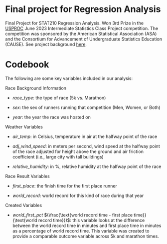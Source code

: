 # Final project for Regression Analysis
Final Project for STAT210 Regression Analysis. Won 3rd Prize in the [USPROC](https://www.causeweb.org/usproc/) June 2023 Intermediate Statistics Class Project competition. The competition was sponsored by the American Statistical Association (ASA) and the Consortium for Advancement of Undergraduate Statistics Education (CAUSE). See project background [here](https://www2.stat.duke.edu/courses/Spring23/sta210.001/slides/individual.html).

# Codebook 
The following are some key variables included in our analysis:

Race Background Information

-   *race_type*: the type of race (5k vs. Marathon)

-   *sex*: the sex of runners running that competition (Men, Women, or Both)

-   *year*: the year the race was hosted on

Weather Variables

-   *air_temp*: in Celsius, temperature in air at the halfway point of the race

-   *adj_wind_speed*: in meters per second, wind speed at the halfway point of the race adjusted for height above the ground and air friction coefficient (i.e., large city with tall buildings)

-   *relative_humidity*: in %, relative humidity at the halfway point of the race

Race Result Variables

-   *first_place*: the finish time for the first place runner

-   *world_record*: world record for this kind of race during that year

Created Variables

-   *world_first_pct* $(\frac{\text{world record time - first place time}}{\text{world record time}})$: this variable looks at the difference between the world record time in minutes and first place time in minutes as a percentage of world record time. This variable was created to provide a comparable outcome variable across 5k and marathon times.


